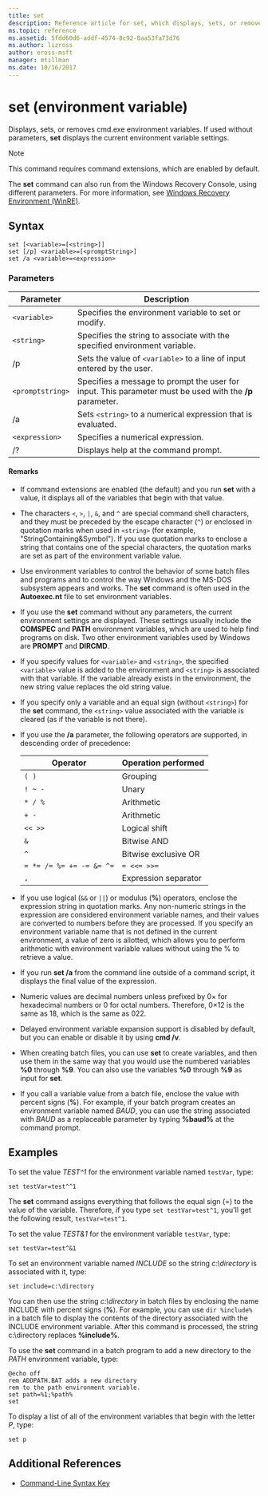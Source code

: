 ```yaml
---
title: set
description: Reference article for set, which displays, sets, or removes cmd.exe environment variables.
ms.topic: reference
ms.assetid: 5fdd60d6-addf-4574-8c92-8aa53fa73d76
ms.author: lizross
author: eross-msft
manager: mtillman
ms.date: 10/16/2017
---
```


# set (environment variable)

Displays, sets, or removes cmd.exe environment variables. If used without parameters, **set** displays the current environment variable settings.

> [!NOTE]
> This command requires command extensions, which are enabled by default.

The **set** command can also run from the Windows Recovery Console, using different parameters. For more information, see [Windows Recovery Environment (WinRE)](/windows-hardware/manufacture/desktop/windows-recovery-environment--windows-re--technical-reference).

## Syntax

```
set [<variable>=[<string>]]
set [/p] <variable>=[<promptString>]
set /a <variable>=<expression>
```

### Parameters

| Parameter | Description |
|--|--|
| `<variable>` | Specifies the environment variable to set or modify. |
| `<string>` | Specifies the string to associate with the specified environment variable. |
| /p | Sets the value of `<variable>` to a line of input entered by the user. |
| `<promptstring>` | Specifies a message to prompt the user for input. This parameter must be used with the **/p** parameter. |
| /a | Sets `<string>` to a numerical expression that is evaluated. |
| `<expression>` | Specifies a numerical expression. |
| /? | Displays help at the command prompt. |

#### Remarks

- If command extensions are enabled (the default) and you run **set** with a value, it displays all of the variables that begin with that value.

- The characters `<`, `>`, `|`, `&`, and `^` are special command shell characters, and they must be preceded by the escape character (`^`) or enclosed in quotation marks when used in `<string>` (for example, "StringContaining&Symbol"). If you use quotation marks to enclose a string that contains one of the special characters, the quotation marks are set as part of the environment variable value.

- Use environment variables to control the behavior of some batch files and programs and to control the way Windows and the MS-DOS subsystem appears and works. The **set** command is often used in the **Autoexec.nt** file to set environment variables.

- If you use the **set** command without any parameters, the current environment settings are displayed. These settings usually include the **COMSPEC** and **PATH** environment variables, which are used to help find programs on disk. Two other environment variables used by Windows are **PROMPT** and **DIRCMD**.

- If you specify values for `<variable>` and `<string>`, the specified `<variable>` value is added to the environment and `<string>` is associated with that variable. If the variable already exists in the environment, the new string value replaces the old string value.

- If you specify only a variable and an equal sign (without `<string>`) for the **set** command, the `<string>` value associated with the variable is cleared (as if the variable is not there).

- If you use the **/a** parameter, the following operators are supported, in descending order of precedence:

  | Operator | Operation performed |
  |--|--|
  | `( )` | Grouping |
  | `! ~ -` | Unary |
  | `* / %` | Arithmetic |
  | `+ -` | Arithmetic |
  | `<< >>` | Logical shift |
  | `&` | Bitwise AND |
  | `^` | Bitwise exclusive OR |
  | `= *= /= %= += -= &= ^=` | `= <<= >>=` |
  | `,` | Expression separator |

- If you use logical (`&&` or `||`) or modulus (**%**) operators, enclose the expression string in quotation marks. Any non-numeric strings in the expression are considered environment variable names, and their values are converted to numbers before they are processed. If you specify an environment variable name that is not defined in the current environment, a value of zero is allotted, which allows you to perform arithmetic with environment variable values without using the % to retrieve a value.

- If you run **set /a** from the command line outside of a command script, it displays the final value of the expression.

- Numeric values are decimal numbers unless prefixed by 0× for hexadecimal numbers or 0 for octal numbers. Therefore, 0×12 is the same as 18, which is the same as 022.

- Delayed environment variable expansion support is disabled by default, but you can enable or disable it by using **cmd /v**.

- When creating batch files, you can use **set** to create variables, and then use them in the same way that you would use the numbered variables **%0** through **%9**. You can also use the variables **%0** through **%9** as input for **set**.

- If you call a variable value from a batch file, enclose the value with percent signs (**%**). For example, if your batch program creates an environment variable named *BAUD*, you can use the string associated with *BAUD* as a replaceable parameter by typing **%baud%** at the command prompt.

## Examples

To set the value *TEST^1* for the environment variable named `testVar`, type:

```
set testVar=test^^1
```

The **set** command assigns everything that follows the equal sign (=) to the value of the variable. Therefore, if you type `set testVar=test^1`, you'll get the following result, `testVar=test^1`.

To set the value *TEST&1* for the environment variable `testVar`, type:

```
set testVar=test^&1
```

To set an environment variable named *INCLUDE* so the string *c:\directory* is associated with it, type:

```
set include=c:\directory
```

You can then use the string *c:\directory* in batch files by enclosing the name INCLUDE with percent signs (**%**). For example, you can use `dir %include%` in a batch file to display the contents of the directory associated with the INCLUDE environment variable. After this command is processed, the string c:\directory replaces **%include%**.

To use the **set** command in a batch program to add a new directory to the *PATH* environment variable, type:

```
@echo off
rem ADDPATH.BAT adds a new directory
rem to the path environment variable.
set path=%1;%path%
set
```

To display a list of all of the environment variables that begin with the letter *P*, type:

```
set p
```

## Additional References

- [Command-Line Syntax Key](command-line-syntax-key.md)
